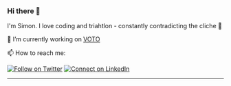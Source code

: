 ### Hi there 👋

I'm Simon. I love coding and triahtlon - constantly contradicting the cliche :raised_hands: 

🔭 I’m currently working on [VOTO](https://github.com/voto-vote)

📫 How to reach me:

[![Follow on Twitter](https://img.shields.io/badge/--twitter?label=Twitter&logo=Twitter&style=social)](https://twitter.com/strob_si) [![Connect on LinkedIn](https://img.shields.io/badge/--linkedin?label=LinkedIn&logo=LinkedIn&style=social)](https://www.linkedin.com/in/simon-strobel-26b43b107/)


---
